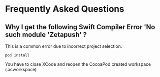 # Frequently Asked Questions

## Why I get the following Swift Compiler Error 'No such module 'Zetapush' ?

This is a common error due to incorrect project selection.

```console
pod install
```

You have to close XCode and reopen the CocoaPod created workspace (.xcworkspace)
